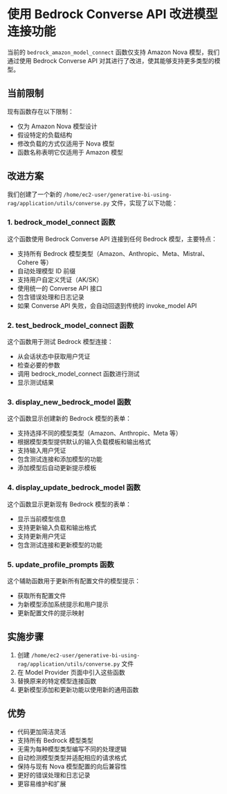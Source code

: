 # 使用 Bedrock Converse API 改进模型连接功能

当前的 `bedrock_amazon_model_connect` 函数仅支持 Amazon Nova 模型，我们通过使用 Bedrock Converse API 对其进行了改进，使其能够支持更多类型的模型。

## 当前限制

现有函数存在以下限制：
- 仅为 Amazon Nova 模型设计
- 假设特定的负载结构
- 修改负载的方式仅适用于 Nova 模型
- 函数名称表明它仅适用于 Amazon 模型

## 改进方案

我们创建了一个新的 `/home/ec2-user/generative-bi-using-rag/application/utils/converse.py` 文件，实现了以下功能：

### 1. bedrock_model_connect 函数

这个函数使用 Bedrock Converse API 连接到任何 Bedrock 模型，主要特点：

- 支持所有 Bedrock 模型类型（Amazon、Anthropic、Meta、Mistral、Cohere 等）
- 自动处理模型 ID 前缀
- 支持用户自定义凭证（AK/SK）
- 使用统一的 Converse API 接口
- 包含错误处理和日志记录
- 如果 Converse API 失败，会自动回退到传统的 invoke_model API

### 2. test_bedrock_model_connect 函数

这个函数用于测试 Bedrock 模型连接：

- 从会话状态中获取用户凭证
- 检查必要的参数
- 调用 bedrock_model_connect 函数进行测试
- 显示测试结果

### 3. display_new_bedrock_model 函数

这个函数显示创建新的 Bedrock 模型的表单：

- 支持选择不同的模型类型（Amazon、Anthropic、Meta 等）
- 根据模型类型提供默认的输入负载模板和输出格式
- 支持输入用户凭证
- 包含测试连接和添加模型的功能
- 添加模型后自动更新提示模板

### 4. display_update_bedrock_model 函数

这个函数显示更新现有 Bedrock 模型的表单：

- 显示当前模型信息
- 支持更新输入负载和输出格式
- 支持更新用户凭证
- 包含测试连接和更新模型的功能

### 5. update_profile_prompts 函数

这个辅助函数用于更新所有配置文件的模型提示：

- 获取所有配置文件
- 为新模型添加系统提示和用户提示
- 更新配置文件的提示映射

## 实施步骤

1. 创建 `/home/ec2-user/generative-bi-using-rag/application/utils/converse.py` 文件
2. 在 Model Provider 页面中引入这些函数
3. 替换原来的特定模型连接函数
4. 更新模型添加和更新功能以使用新的通用函数

## 优势

- 代码更加简洁灵活
- 支持所有 Bedrock 模型类型
- 无需为每种模型类型编写不同的处理逻辑
- 自动检测模型类型并适配相应的请求格式
- 保持与现有 Nova 模型配置的向后兼容性
- 更好的错误处理和日志记录
- 更容易维护和扩展
